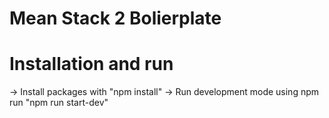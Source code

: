 # Mean Stack 2 Bolierplate
# Installation and run
-> Install packages with "npm install"
-> Run development mode using npm run "npm run start-dev"
